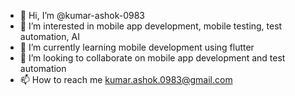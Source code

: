 - 👋 Hi, I’m @kumar-ashok-0983
- 👀 I’m interested in mobile app development, mobile testing, test automation, AI
- 🌱 I’m currently learning mobile development using flutter
- 💞️ I’m looking to collaborate on mobile app development and test automation
- 📫 How to reach me kumar.ashok.0983@gmail.com

<!---
kumar-ashok-0983/kumar-ashok-0983 is a ✨ special ✨ repository because its `README.md` (this file) appears on your GitHub profile.
You can click the Preview link to take a look at your changes.
--->
